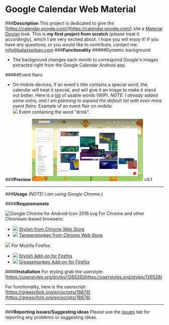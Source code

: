 # Google Calendar Web Material
###**Description**
This project is dedicated to give the [https://calendar.google.com/](https://calendar.google.com/) site a [Material Design](https://material.google.com/) look. This is **my first project from scratch** (please treat it accordingly), which I am very excited about. I hope you will enjoy it! If you have any questions, or you would like to contribute, contact me: [info@balazsorban.com](mailto:info@balazsorban.com)
###**Functionality**
#####Dynamic background
 - The background changes each month to correspond Google's images extracted right from the Google Calendar Android app.
 
#####Event flairs
 - On mobile devices, if an event's title contains a special word, the calendar will treat it special, and will give it an image to make it stand out better. Here is a [list](https://raw.githubusercontent.com/balazsorban44/google-calendar-web-material/master/app/languages/events-EN.json) of usable words (WIP).
*NOTE: I already added some extra, and I am planning to expand the default list with even more event flairs.*
 Example of an event flair on mobile:  
     <img src="http://www.mayastepien.nl/googlecalendar/google-phone02.jpg" height="150">
     Event containing the word "drink".
     
###**Preview**
[<img src="https://raw.githubusercontent.com/balazsorban44/google-calendar-web-material/master/page/img/header-v3_1.png" width="70%">](https://raw.githubusercontent.com/balazsorban44/google-calendar-web-material/master/page/img/header-v3_1.png)
v3.1

---------
###**Usage**
*(NOTE! I am using Google Chrome.)*

####**Requiremenets**

<img src="https://upload.wikimedia.org/wikipedia/commons/c/ca/Google_Chrome_for_Android_Icon_2016.svg" alt="Google Chrome for Android Icon 2016.svg" height="24">  For Chrome and other Chromium-based browsers:

 - <img src="https://lh3.googleusercontent.com/MBqzsu8imULhQnOLYKVNh4s3sdxrb517usd2pbEGF5sslN7676nQc37xa5NeNM4gpQrWH9QRAtg=s26-h26-e365-rw"> [Stylish from Chrome Web Store](https://chrome.google.com/webstore/detail/stylish/fjnbnpbmkenffdnngjfgmeleoegfcffe)
 - <img src="https://lh3.googleusercontent.com/2Nck70VF3N4WrJV4VZbgj2SNO7wWucNB1McQbS-ukSewe214Nt1AmH6pQPZ8KZgGWx6GvJbz5Q=s26-h26-e365-rw"> [Tampermonkey from Chrome Web Store](https://chrome.google.com/webstore/detail/tampermonkey/dhdgffkkebhmkfjojejmpbldmpobfkfo)


<img src="https://upload.wikimedia.org/wikipedia/commons/thumb/7/76/Mozilla_Firefox_logo_2013.svg/1200px-Mozilla_Firefox_logo_2013.svg.png" height="24"> For Mozilla Firefox:

- <img src="https://addons.cdn.mozilla.net/user-media/addon_icons/2/2108-64.png?modified=1475161843" height="20"> [Stylish Add-on for Firefox](https://addons.mozilla.org/en-US/firefox/addon/stylish/) 
- <img src="https://addons.cdn.mozilla.net/user-media/addon_icons/0/748-64.png?modified=1471627217" height="20"> [Greasemonkey Add-on for Firefox](https://addons.mozilla.org/en-US/firefox/addon/greasemonkey/) 



####**Installation**
For styling grab the userstyle:
[https://userstyles.org/styles/126526](https://userstyles.org/styles/126526)

For functionality, here is the userscript:
[https://greasyfork.org/en/scripts/18878](https://greasyfork.org/en/scripts/18878)

----------

###**Reporting issues/Suggesting ideas**
Please use the [issues](https://github.com/balazsorban44/google-calendar-web-material/issues) tab for reporting any problems or suggesting ideas.
